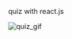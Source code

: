 quiz with react.js

![quiz_gif](https://user-images.githubusercontent.com/114576496/231285039-b008bea5-0a82-4d06-afb4-c51e4b8ff4d7.gif)


